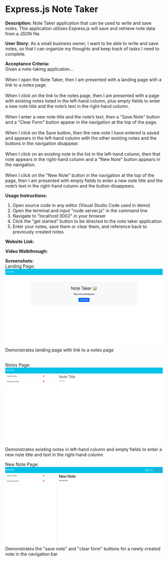 # Express.js Note Taker 

**Description:** Note Taker application that can be used to write and save notes. This application utilizes Express.js will save and retrieve note data from a JSON file.

**User Story:** As a small business owner, I want to be able to write and save notes, so that I can organize my thoughts and keep track of tasks I need to complete.

**Acceptance Criteria:** <br>
Given a note-taking application...<br>
<br>
When I open the Note Taker, then I am presented with a landing page with a link to a notes page.<br>
<br>
When I click on the link to the notes page, then I am presented with a page with existing notes listed in the left-hand column, plus empty fields to enter a new note title and the note’s text in the right-hand column.<br>
<br>
When I enter a new note title and the note’s text, then a "Save Note" button and a "Clear Form" button appear in the navigation at the top of the page.<br>
<br>
When I click on the Save button, then the new note I have entered is saved and appears in the left-hand column with the other existing notes and the buttons in the navigation disappear.<br>
<br>
When I click on an existing note in the list in the left-hand column, then that note appears in the right-hand column and a "New Note" button appears in the navigation.<br>
<br>
When I click on the "New Note" button in the navigation at the top of the page, then I am presented with empty fields to enter a new note title and the note’s text in the right-hand column and the button disappears.<br>

**Usage Instructions:** <br>
1. Open source code in any editor (Visual Studio Code used in demo)<br>
2. Open the terminal and input "node server.js" in the command line<br>
3. Navigate to "localhost:3002" in your browser<br>
4. Click the "get started" button to be directed to the note taker application<br>
5. Enter your notes, save them or clear them, and reference back to previously created notes<br>

**Website Link:** 

**Video Walkthrough:** 

**Screenshots:**<br>
Landing Page:<br> ![landing page](images/landingpage.png)<br>
Demonstrates landing page with link to a notes page<br>
<br>

Notes Page:<br> ![created notes](images/notessaved.png)<br>
Demonstrates existing notes in left-hand column and empty fields to enter a new note title and text in the right-hand column
<br>

New Note Page:<br> ![new note](images/saveandclear.png)<br>
Demonstrates the "save note" and "clear form" buttons for a newly created note in the navigation bar
<br>
